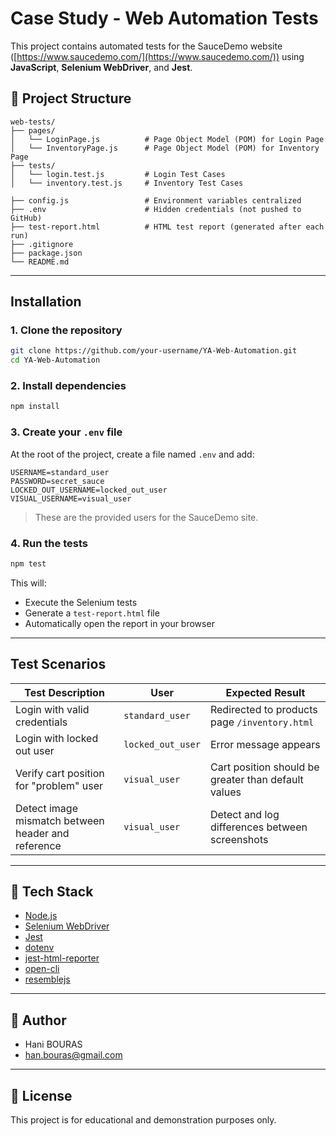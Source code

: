 # Case Study - Web Automation Tests

This project contains automated tests for the SauceDemo website ([https://www.saucedemo.com/](https://www.saucedemo.com/)) using **JavaScript**, **Selenium WebDriver**, and **Jest**.

## 📁 Project Structure

```
web-tests/
├── pages/
│   └── LoginPage.js          # Page Object Model (POM) for Login Page
│   └── InventoryPage.js      # Page Object Model (POM) for Inventory Page
├── tests/
│   └── login.test.js         # Login Test Cases
│   └── inventory.test.js     # Inventory Test Cases

├── config.js                 # Environment variables centralized
├── .env                      # Hidden credentials (not pushed to GitHub)
├── test-report.html          # HTML test report (generated after each run)
├── .gitignore
├── package.json
└── README.md
```

---

## Installation

### 1. Clone the repository

```bash
git clone https://github.com/your-username/YA-Web-Automation.git
cd YA-Web-Automation
```

### 2. Install dependencies

```bash
npm install
```

### 3. Create your `.env` file

At the root of the project, create a file named `.env` and add:

```env
USERNAME=standard_user
PASSWORD=secret_sauce
LOCKED_OUT_USERNAME=locked_out_user
VISUAL_USERNAME=visual_user
```

> These are the provided users for the SauceDemo site.

### 4. Run the tests

```bash
npm test
```

This will:
- Execute the Selenium tests
- Generate a `test-report.html` file
- Automatically open the report in your browser

---

## Test Scenarios

| Test Description                        | User                 | Expected Result |
|-----------------------------------------|----------------|-|
| Login with valid credentials            | `standard_user`   | Redirected to products page `/inventory.html` |
| Login with locked out user              | `locked_out_user` | Error message appears |
| Verify cart position for "problem" user | `visual_user`     | Cart position should be greater than default values |
| Detect image mismatch between header and reference | `visual_user` | Detect and log differences between screenshots |


---

## 🧰 Tech Stack

- [Node.js](https://nodejs.org/)
- [Selenium WebDriver](https://www.selenium.dev/)
- [Jest](https://jestjs.io/)
- [dotenv](https://www.npmjs.com/package/dotenv)
- [jest-html-reporter](https://www.npmjs.com/package/jest-html-reporter)
- [open-cli](https://www.npmjs.com/package/open-cli)
- [resemblejs](https://www.npmjs.com/package/resemblejs)

---

## 👤 Author

- Hani BOURAS
- han.bouras@gmail.com

---

## 📄 License

This project is for educational and demonstration purposes only.